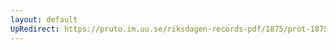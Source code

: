 ```yaml
---
layout: default
UpRedirect: https://pruto.im.uu.se/riksdagen-records-pdf/1875/prot-1875--ak--031/prot-1875--ak--031_001.pdf
---
```

